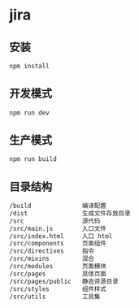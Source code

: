 # jira


## 安装

```bash
npm install
```

## 开发模式

```bash
npm run dev
```

## 生产模式

```bash
npm run build
```

## 目录结构

```bash
/build              编译配置
/dist               生成文件存放目录
/src                源代码
/src/main.js        入口文件
/src/index.html     入口 html
/src/components     页面组件
/src/directives     指令
/src/mixins         混合
/src/modules        页面模块
/src/pages          具体页面
/src/pages/public   静态资源目录
/src/styles         组件样式
/src/utils          工具集
```
